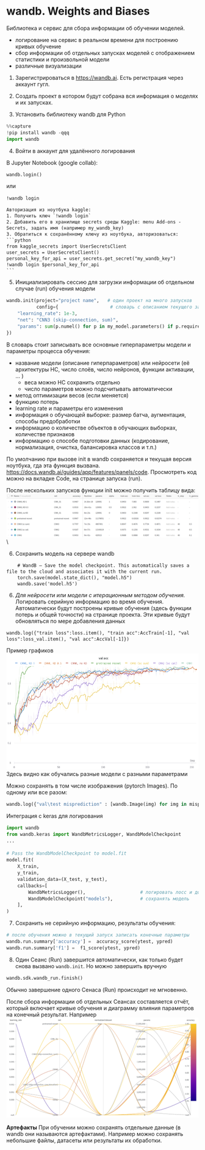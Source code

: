 # wandb. Weights and Biases

Библиотека и сервис для сбора информации об обучении моделей.

- логирование на сервис в реальном времени для построению кривых обучение
- сбор информации об отдельных запусках моделей с отображением статистики и произвольной модели
- различные визуализации


1. Зарегистрироваться в https://wandb.ai. Есть регистрация через аккаунт гугл.

2. Создать проект в котором будут собрана вся информация о моделях и их запусках.

3. Установить библиотеку wandb для Python

```python
%%capture
!pip install wandb -qqq
import wandb
```

4. Войти в аккаунт для удалённого логирования

В Jupyter Notebook (google collab):
```python
wandb.login()
```

или

`!wandb login`

    Авторизация из ноутбука kaggle:
    1. Получить ключ `!wandb login`
    2. Добавить его в хранилище secrets среды Kaggle: menu Add-ons - Secrets, задать имя (например my_wandb_key)
    3. Обратиться к сохранённому ключу из ноутбука, авторизоваться:
    ```python
    from kaggle_secrets import UserSecretsClient
    user_secrets = UserSecretsClient() 
    personal_key_for_api = user_secrets.get_secret("my_wandb_key")
    !wandb login $personal_key_for_api
    ```


5. Инициализировать сессию для загрузки информации об отдельном случае (run) обучения модели
```python
wandb.init(project="project name",   # один проект на много запусков
           config={                   # словарь с описанием текущего запуска. ключи -- произвольные
    "learning_rate": 1e-3,
    "net": "CNN3 (skip-connection, sum)",
    "params": sum(p.numel() for p in my_model.parameters() if p.requires_grad)      # подсчёт числа параметров модели
})
```
В словарь стоит записывать все основные гиперпараметры модели и параметры процесса обучения:
- название модели (описание гиперпараметров) или нейросети (её архитектуры НС, число слоёв, число нейронов, функции активации, ... )
  - веса можно НС сохранить отдельно
  - число параметров можно подсчитывать автоматически
- метод оптимизации весов (если меняется)
- функцию потерь
- learning rate и параметры его изменения
- информация о обучающей выборке: размер батча, аугментация, способы предобработки
- информацию о количестве объектов в обучающих выборках, количестве признаков
- информацию о способе подготовки данных (кодирование, нормализация, очистка, балансировка классов и т.п.)

По умолчанию при вызове init в wandb сохраняется и текущая версия ноутбука, гда эта функция вызвана.
https://docs.wandb.ai/guides/app/features/panels/code. Просмотреть код можно на вкладке Code, на странице запуска (run).

После нескольких запусков функции init можно получить таблицу вида:\
![](img/wandb-table.png)\


6. Сохранить модель на сервере wandb
```
    # WandB – Save the model checkpoint. This automatically saves a file to the cloud and associates it with the current run.
    torch.save(model.state_dict(), "model.h5")
    wandb.save('model.h5')
```


6. *Для нейросети или модели с итерационным методом обучения.*
Логировать серийную информацию во время обучения. Автоматически будут построены кривые обучения (здесь функции потерь и общей точности) на странице проекта. Эти кривые будут обновляться по мере добавления данных
```
wandb.log({"train loss":loss.item(), "train acc":AccTrain[-1], "val loss":loss_val.item(), "val acc":AccVal[-1]})
```
Пример графиков\
![](img/wandb-learning-curve.png)
Здесь видно как обучались разные модели с разными параметрами

Можно сохранять в том числе изображения (pytorch Images). По одному или все разом:
```python
wandb.log({"val\test misprediction" : [wandb.Image(img) for img in mispredicted]})
```

Интеграция с keras для логирования
```python
import wandb
from wandb.keras import WandbMetricsLogger, WandbModelCheckpoint
...

# Pass the WandbModelCheckpoint to model.fit
model.fit(
    X_train,
    y_train,
    validation_data=(X_test, y_test),
    callbacks=[
        WandbMetricsLogger(),                    # логировать лосс и доступные метрики
        WandbModelCheckpoint("models"),          # сохранять модель
    ],
)
```


7. Сохранить не серийную информацию, результаты обучения:

```python
# после обучения можно в текущий запуск записать конечные параметры
wandb.run.summary['accuracy'] =  accuracy_score(ytest, ypred)
wandb.run.summary['f1'] =  f1_score(ytest, ypred)
```



8. Один Сеанс (Run) завершится автоматически, как только будет снова вызвано `wandb.init`. Но можно завершить вручную
```python
wandb.sdk.wandb_run.finish()
```
Обычно завершение одного Cенаса (Run) происходит не мгновенно.

После сбора информации об отдельных Сеансах составляется отчёт, который включает кривые обучения и диаграмму влияния параметров на конечный результат. Например\
![](img/wandb-report1.png)



**Артефакты**
При обучении можно сохранять отдельные данные (в wandb они называются артефактами). Например можно сохранять небольшие файлы, датасеты или результаты их обработки.